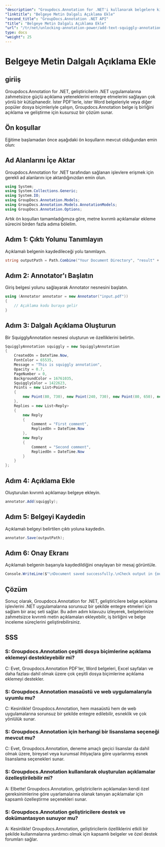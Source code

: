 ```yaml
---
"description": "Groupdocs.Annotation for .NET'i kullanarak belgelere kıvrımlı metin açıklamalarını zahmetsizce nasıl ekleyeceğinizi öğrenin. İş birliğini ve belge inceleme süreçlerini geliştirin."
"linktitle": "Belgeye Metin Dalgalı Açıklama Ekle"
"second_title": "GroupDocs.Annotation .NET API"
"title": "Belgeye Metin Dalgalı Açıklama Ekle"
"url": "/tr/net/unlocking-annotation-power/add-text-squiggly-annotation/"
type: docs
"weight": 25
---
```


# Belgeye Metin Dalgalı Açıklama Ekle

## giriiş

Groupdocs.Annotation for .NET, geliştiricilerin .NET uygulamalarına zahmetsizce güçlü açıklama yeteneklerini entegre etmelerini sağlayan çok yönlü bir kütüphanedir. İster PDF'lerle, ister Word belgeleriyle veya diğer popüler dosya biçimleriyle çalışın, Groupdocs.Annotation belge iş birliğini açıklama ve geliştirme için kusursuz bir çözüm sunar.

## Ön koşullar

Eğitime başlamadan önce aşağıdaki ön koşulların mevcut olduğundan emin olun:

## Ad Alanlarını İçe Aktar

Groupdocs.Annotation for .NET tarafından sağlanan işlevlere erişmek için gerekli ad alanlarını içe aktardığınızdan emin olun.

```csharp
using System;
using System.Collections.Generic;
using System.IO;
using GroupDocs.Annotation.Models;
using GroupDocs.Annotation.Models.AnnotationModels;
using GroupDocs.Annotation.Options;
```

Artık ön koşulları tamamladığımıza göre, metne kıvrımlı açıklamalar ekleme sürecini birden fazla adıma bölelim.

## Adım 1: Çıktı Yolunu Tanımlayın

Açıklamalı belgenin kaydedileceği yolu tanımlayın.

```csharp
string outputPath = Path.Combine("Your Document Directory", "result" + Path.GetExtension("input.pdf"));
```

## Adım 2: Annotator'ı Başlatın

Giriş belgesi yolunu sağlayarak Annotator nesnesini başlatın.

```csharp
using (Annotator annotator = new Annotator("input.pdf"))
{
    // Açıklama kodu buraya gelir
}
```

## Adım 3: Dalgalı Açıklama Oluşturun

Bir SquigglyAnnotation nesnesi oluşturun ve özelliklerini belirtin.

```csharp
SquigglyAnnotation squiggly = new SquigglyAnnotation
{
    CreatedOn = DateTime.Now,
    FontColor = 65535,
    Message = "This is squiggly annotation",
    Opacity = 0.7,
    PageNumber = 0,
    BackgroundColor = 16761035,
    SquigglyColor = 1422623,
    Points = new List<Point>
    {
        new Point(80, 730), new Point(240, 730), new Point(80, 650), new Point(240, 650)
    },
    Replies = new List<Reply>
    {
        new Reply
        {
            Comment = "First comment",
            RepliedOn = DateTime.Now
        },
        new Reply
        {
            Comment = "Second comment",
            RepliedOn = DateTime.Now
        }
    }
};
```

## Adım 4: Açıklama Ekle

Oluşturulan kıvrımlı açıklamayı belgeye ekleyin.

```csharp
annotator.Add(squiggly);
```

## Adım 5: Belgeyi Kaydedin

Açıklamalı belgeyi belirtilen çıktı yoluna kaydedin.

```csharp
annotator.Save(outputPath);
```

## Adım 6: Onay Ekranı

Açıklamalı belgenin başarıyla kaydedildiğini onaylayan bir mesaj görüntüle.

```csharp
Console.WriteLine($"\nDocument saved successfully.\nCheck output in {outputPath}.");
```

## Çözüm

Sonuç olarak, Groupdocs.Annotation for .NET, geliştiricilere belge açıklama işlevlerini .NET uygulamalarına sorunsuz bir şekilde entegre etmeleri için sağlam bir araç seti sağlar. Bu adım adım kılavuzu izleyerek, belgelerinize zahmetsizce kıvrımlı metin açıklamaları ekleyebilir, iş birliğini ve belge inceleme süreçlerini geliştirebilirsiniz.

## SSS

### S: Groupdocs.Annotation çeşitli dosya biçimlerine açıklama eklemeyi destekleyebilir mi?

C: Evet, Groupdocs.Annotation PDF'ler, Word belgeleri, Excel sayfaları ve daha fazlası dahil olmak üzere çok çeşitli dosya biçimlerine açıklama eklemeyi destekler.

### S: Groupdocs.Annotation masaüstü ve web uygulamalarıyla uyumlu mu?

C: Kesinlikle! Groupdocs.Annotation, hem masaüstü hem de web uygulamalarına sorunsuz bir şekilde entegre edilebilir, esneklik ve çok yönlülük sunar.

### S: Groupdocs.Annotation için herhangi bir lisanslama seçeneği mevcut mu?

C: Evet, Groupdocs.Annotation, deneme amaçlı geçici lisanslar da dahil olmak üzere, bireysel veya kurumsal ihtiyaçlara göre uyarlanmış esnek lisanslama seçenekleri sunar.

### S: Groupdocs.Annotation kullanılarak oluşturulan açıklamalar özelleştirilebilir mi?

A: Elbette! Groupdocs.Annotation, geliştiricilerin açıklamaları kendi özel gereksinimlerine göre uyarlamalarına olanak tanıyan açıklamalar için kapsamlı özelleştirme seçenekleri sunar.

### S: Groupdocs.Annotation geliştiricilere destek ve dokümantasyon sunuyor mu?

A: Kesinlikle! Groupdocs.Annotation, geliştiricilerin özelliklerini etkili bir şekilde kullanmalarına yardımcı olmak için kapsamlı belgeler ve özel destek forumları sağlar.
